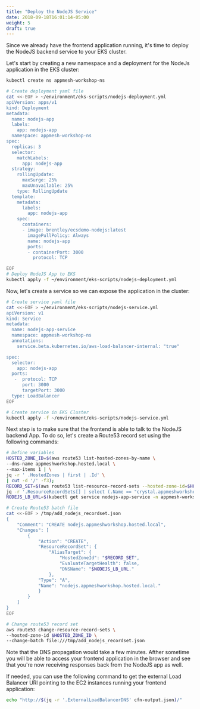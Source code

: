```yaml
---
title: "Deploy the NodeJS Service"
date: 2018-09-18T16:01:14-05:00
weight: 5
draft: true
---
```

Since we already have the frontend application running, it's time to deploy the NodeJS backend service to your EKS cluster.


Let's start by creating a new namespace and a deployment for the NodeJs application in the EKS cluster:



```bash
kubectl create ns appmesh-workshop-ns

# Create deployment yaml file
cat <<-EOF > ~/environment/eks-scripts/nodejs-deployment.yml
apiVersion: apps/v1
kind: Deployment
metadata:
  name: nodejs-app
  labels:
    app: nodejs-app
  namespace: appmesh-workshop-ns
spec:
  replicas: 3
  selector:
    matchLabels:
      app: nodejs-app
  strategy:
    rollingUpdate:
      maxSurge: 25%
      maxUnavailable: 25%
    type: RollingUpdate
  template:
    metadata:
      labels:
        app: nodejs-app
    spec:
      containers:
      - image: brentley/ecsdemo-nodejs:latest
        imagePullPolicy: Always
        name: nodejs-app
        ports:
        - containerPort: 3000
          protocol: TCP

EOF
# Deploy NodeJS App to EKS
kubectl apply -f ~/environment/eks-scripts/nodejs-deployment.yml
```

Now, let's create a service so we can expose the application in the cluster:

```bash
# Create service yaml file
cat <<-EOF > ~/environment/eks-scripts/nodejs-service.yml
apiVersion: v1
kind: Service
metadata:
  name: nodejs-app-service
  namespace: appmesh-workshop-ns
  annotations:
    service.beta.kubernetes.io/aws-load-balancer-internal: "true"

spec:
  selector:
    app: nodejs-app
  ports:
   -  protocol: TCP
      port: 3000
      targetPort: 3000
  type: LoadBalancer
EOF

# Create service in EKS Cluster
kubectl apply -f ~/environment/eks-scripts/nodejs-service.yml
```

Next step is to make sure that the frontend is able to talk to the NodeJS backend App. To do so, let's create a Route53 record set using the following commands:

```bash
# Define variables
HOSTED_ZONE_ID=$(aws route53 list-hosted-zones-by-name \
--dns-name appmeshworkshop.hosted.local \
--max-items 1 | \
jq -r ' .HostedZones | first | .Id' \
| cut -d '/' -f3);
RECORD_SET=$(aws route53 list-resource-record-sets --hosted-zone-id=$HOSTED_ZONE_ID | \
jq -r '.ResourceRecordSets[] | select (.Name == "crystal.appmeshworkshop.hosted.local.") | '.AliasTarget.HostedZoneId'');
NODEJS_LB_URL=$(kubectl get service nodejs-app-service -n appmesh-workshop-ns -o json | jq -r '.status.loadBalancer.ingress[].hostname')

# Create Route53 batch file
cat <<-EOF > /tmp/add_nodejs_recordset.json
{
    "Comment": "CREATE nodejs.appmeshworkshop.hosted.local",
    "Changes": [
        {
            "Action": "CREATE",
            "ResourceRecordSet": {
                "AliasTarget": {
                    "HostedZoneId": "$RECORD_SET",
                    "EvaluateTargetHealth": false,
                    "DNSName": "$NODEJS_LB_URL."
                },
            "Type": "A",
            "Name": "nodejs.appmeshworkshop.hosted.local."
            }
        }
    ]
}
EOF

# Change route53 record set
aws route53 change-resource-record-sets \
--hosted-zone-id $HOSTED_ZONE_ID \
--change-batch file:///tmp/add_nodejs_recordset.json
```

Note that the DNS propagation would take a few minutes. Afther sometime you will be able to access your frontend application in the browser and see that you're now receiving responses back from the NodeJS app as well.

If needed, you can use the following command to get the external Load Balancer URl pointing to the EC2 instances running your frontend application:

```bash
echo "http://$(jq -r '.ExternalLoadBalancerDNS' cfn-output.json)/"
```